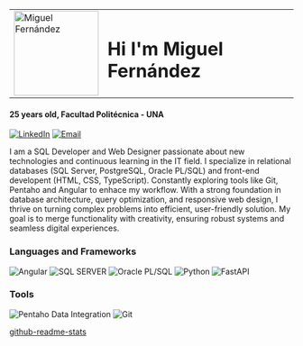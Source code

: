<table>
  <tr>
    <td><img src="https://media.licdn.com/dms/image/v2/D4D35AQGSC22fjMGMTQ/profile-framedphoto-shrink_200_200/B4DZc3pf6WH4Ac-/0/1748985315440?e=1749592800&v=beta&t=T1hIlsq324e5b8SMgHMK1mgeR3pv-DhEfZFFUAoSESs" alt="Miguel Fernández" width="150px"></td>
    <td><h1>Hi I'm Miguel Fernández</h1></td>
  </tr>
</table>

#### 25 years old, Facultad Politécnica - UNA

[![LinkedIn](https://img.shields.io/badge/LinkedIn-0A66C2?style=for-the-badge&logo=linkedin&logoColor=white)](www.linkedin.com/in/miguelfernandez13)
[![Email](https://img.shields.io/badge/Email-D14836?style=for-the-badge&logo=gmail&logoColor=white)](mailto:fernandezalejandro430@gmail.com)

I am a SQL Developer and Web Designer passionate about new technologies and continuous learning in the IT field. I specialize in relational databases (SQL Server, PostgreSQL, Oracle PL/SQL) and front-end developent (HTML, CSS, TypeScript). Constantly exploring tools like Git, Pentaho and Angular to enhace my workflow.
With a strong foundation in database architecture, query optimization, and responsive web design, I thrive on turning complex problems into efficient, user-friendly solution. My goal is to merge functionality with creativity, ensuring robust systems and seamless digital experiences.

### Languages and Frameworks
![Angular](https://img.shields.io/badge/Angular-FF0000?style=for-the-badge&logo=Angular&logoColor=white)
![SQL SERVER](https://img.shields.io/badge/SQLSERVER-8e8f8c?style=for-the-badge&logo=SQLSERVER&logoColor=white)
![Oracle PL/SQL](https://img.shields.io/badge/Oracle-FF0000?style=for-the-badge&logo=ORACLE&logoColor=white)
![Python](https://img.shields.io/badge/Python-3776AB?style=for-the-badge&logo=python&logoColor=white)
![FastAPI](https://img.shields.io/badge/FastAPI-199C09?style=for-the-badge&logo=FASTAPI&logoColor=white)
### Tools
![Pentaho Data Integration](https://img.shields.io/badge/Pentaho-D5401F?style=for-the-badge&logo=PENTAHO&logoColor=white)
![Git](https://img.shields.io/badge/Git-D5401F?style=for-the-badge&logo=GIT&logoColor=white)

[github-readme-stats](https://github.com/MiguelFoam/github-readme-stats)



